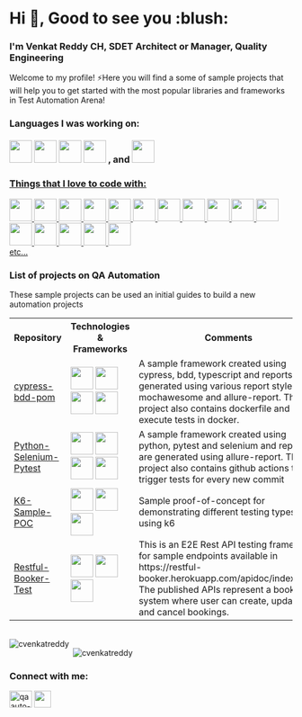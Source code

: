<h1 dir="auto"><a id="user-content-hi--nice-to-see-you" class="anchor" aria-hidden="true" href="#hi--nice-to-see-you"></a>Hi <g-emoji class="g-emoji" alias="wave" fallback-src="https://github.githubassets.com/images/icons/emoji/unicode/1f44b.png">👋</g-emoji>, Good to see you :blush:</h1>

<h3 align="left" dir="auto"><a id="user-content-im-savva-genchevskiy-senior-qa-automationperformance-engineer" class="anchor" aria-hidden="true" href="#im-savva-genchevskiy-senior-qa-automationperformance-engineer"></a>I'm Venkat Reddy CH, SDET Architect or Manager, Quality Engineering</h3>

<p dir="auto">Welcome to my profile! <g-emoji class="g-emoji" alias="zap" fallback-src="https://github.githubassets.com/images/icons/emoji/unicode/26a1.png">⚡</g-emoji>Here you will find a some of sample projects that will help you to get started with the most popular libraries and frameworks in Test Automation Arena!</p>

<h3 dir="auto"><a id="user-content-languages-i-am-enjoyed---and" class="anchor" aria-hidden="true" href="#languages-i-am-enjoyed---and"></a>Languages I was working on:<br><br>
<img src="https://49012036slamettriyanto.files.wordpress.com/2012/07/java.jpg" width="40" height="40" style="max-width: 100%;">
<img src="https://upload.wikimedia.org/wikipedia/commons/thumb/4/4c/Typescript_logo_2020.svg/1024px-Typescript_logo_2020.svg.png" width="40" height="40" style="max-width: 100%;">
<img src="https://upload.wikimedia.org/wikipedia/commons/thumb/9/99/Unofficial_JavaScript_logo_2.svg/1024px-Unofficial_JavaScript_logo_2.svg.png" width="40" height="40" style="max-width: 100%;">
<img src="https://cdn.cdnlogo.com/logos/c/27/c.svg" width="40" height="40" style="max-width: 100%;">
, and
<img src="https://media.tproger.ru/uploads/2021/05/python-cover-icon-original.png" width="40" height="40" style="max-width: 100%;"></a>
</h3>

<h3 dir="auto"><a id="user-content-things-that-i-love-to-code-with" class="anchor" aria-hidden="true" href="#things-that-i-love-to-code-with"</a>Things that I love to code with: </h3>

<p dir="auto">
<img src="https://media.slid.es/avatars/1098231/Cypress_Logomark_Color_Dark_BG.jpg" width="40" height="40" style="max-width: 100%;">
<img src="https://mochajs.org/images/mocha-logo.svg" width="40" height="40" style="max-width: 100%;">
<img src="https://upload.wikimedia.org/wikipedia/commons/d/d5/Selenium_Logo.png" width="40" height="40" style="max-width: 100%;">
<img src="https://avatars.githubusercontent.com/u/19369327?v=4&s=400" width="40" height="40" style="max-width: 100%;">
<img src="https://brandslogos.com/wp-content/uploads/images/large/cucumber-logo.png" width="40" height="40" style="max-width: 100%;">
<img src="https://miro.medium.com/max/881/1*A7E6HKBOg-8UfcmTiJLtuw.jpeg" width="40" height="40" style="max-width: 100%;">
<img src="https://docs.testit.software/images/integrations/testng.png" width="40" height="40" style="max-width: 100%;">
<img src="https://upload.wikimedia.org/wikipedia/commons/thumb/e/ef/K6-logo.svg/1058px-K6-logo.svg.png" width="40" height="40" style="max-width: 100%;">
<img src="https://jmeter.apache.org/images/logo.svg" width="40" height="40" style="max-width: 100%;">
<img src="https://gatling.io/hs-fs/hubfs/Gatling-logo-RVB.png?width=854&height=148&name=Gatling-logo-RVB.png" height="40" style="max-width: 100%;">
<img src="https://1000logos.net/wp-content/uploads/2020/08/MongoDB-Emblem.jpg" width="40" height="40" style="max-width: 100%;">
<img src="https://kontext.tech/api/flex/medias/obj-1713" width="40" height="40" style="max-width: 100%;">
<img src="https://cdn4.iconfinder.com/data/icons/logos-and-brands/512/144_Gitlab_logo_logos-512.png" width="40" height="40" style="max-width: 100%;">
<img src="https://upload.wikimedia.org/wikipedia/commons/thumb/e/e9/Jenkins_logo.svg/226px-Jenkins_logo.svg.png?20120629215426" width="40" height="40" style="max-width: 100%;">
<img src="https://logos-world.net/wp-content/uploads/2021/02/Docker-Logo-700x394.png" width="40" height="40" style="max-width: 100%;">
<img src="https://encrypted-tbn0.gstatic.com/images?q=tbn:ANd9GcTOEm5suhwNW-xoTdDZvgPM5q0o1y4WqhawaQ&s" width="40" height="40" style="max-width: 100%;"><br>
etc...
</p>
  
<h3 dir="auto"><a id="user-content-list-of-projects-that-might-be-usefull-if-you-are-qa-automation" class="anchor" aria-hidden="true" href="#list-of-projects-that-might-be-usefull-if-you-are-qa-automation"></a>List of projects on QA Automation</h3>

<p dir="auto">These sample projects can be used an initial guides to build a new automation projects</p>

<table>
    <tbody>
      <tr>
        <th> Repository </th>
        <th> Technologies & Frameworks </th>
        <th> Comments </th>
      </tr>
      <tr>
        <td><a href="https://github.com/cvenkatreddy/cypress-bdd-pom">cypress-bdd-pom</a></td>
        <td>
          <img src="https://upload.wikimedia.org/wikipedia/commons/thumb/4/4c/Typescript_logo_2020.svg/1024px-Typescript_logo_2020.svg.png" width="40" height="40" style="max-width: 100%;">
          <img src="https://media.slid.es/avatars/1098231/Cypress_Logomark_Color_Dark_BG.jpg" width="40" height="40" style="max-width: 100%;">
          <img src="https://brandslogos.com/wp-content/uploads/images/large/cucumber-logo.png" width="40" height="40" style="max-width: 100%;">
          <img src="https://logos-world.net/wp-content/uploads/2021/02/Docker-Logo-700x394.png" width="40" height="40" style="max-width: 100%;">
       </td>
       <td>A sample framework created using cypress, bdd, typescript and reports are generated using various report styles like mochawesome and allure-report. This project also contains dockerfile and execute tests in docker.
       </td>
    </tr>
    <tr>
        <td><a href="https://github.com/cvenkatreddy/Python-Selenium-Pytest">Python-Selenium-Pytest</a></td>
        <td>
          <img src="https://upload.wikimedia.org/wikipedia/commons/thumb/c/c3/Python-logo-notext.svg/1200px-Python-logo-notext.svg.png" width="40" height="40" style="max-width: 100%;">
          <img src="https://upload.wikimedia.org/wikipedia/commons/b/ba/Pytest_logo.svg" width="40" height="40" style="max-width: 100%;">
          <img src="https://upload.wikimedia.org/wikipedia/commons/d/d5/Selenium_Logo.png" width="40" height="40" style="max-width: 100%;">
          <img src="https://encrypted-tbn0.gstatic.com/images?q=tbn:ANd9GcTOEm5suhwNW-xoTdDZvgPM5q0o1y4WqhawaQ&s" width="40" height="40" style="max-width: 100%;">
        </td>
        <td>A sample framework created using python, pytest and selenium and reports are generated using allure-report. This project also contains github actions to trigger tests for every new commit</td>
    </tr>
    <tr>
        <td><a href="https://github.com/cvenkatreddy/k6-sample-poc">K6-Sample-POC</a></td>
        <td>
          <img src="https://upload.wikimedia.org/wikipedia/commons/thumb/9/99/Unofficial_JavaScript_logo_2.svg/1024px-Unofficial_JavaScript_logo_2.svg.png" width="40" height="40" style="max-width: 100%;">
          <img src="https://upload.wikimedia.org/wikipedia/commons/thumb/e/ef/K6-logo.svg/1058px-K6-logo.svg.png" width="40" height="40" style="max-width: 100%;">
          <img src="https://benheater.com/content/images/2022/04/powershell-1.png" width="40" height="40" style="max-width: 100%;">
        </td>
        <td>Sample proof-of-concept for demonstrating different testing types using k6</td>
    </tr>
    <tr>
        <td><a href="https://github.com/cvenkatreddy/restful-booker-test">Restful-Booker-Test</a></td>
        <td>
          <img src="https://49012036slamettriyanto.files.wordpress.com/2012/07/java.jpg" width="40" height="40" style="max-width: 100%;">
          <img src="https://avatars.githubusercontent.com/u/19369327?v=4&s=400" width="40" height="40" style="max-width: 100%;">
          <img src="https://docs.testit.software/images/integrations/testng.png" width="40" height="40" style="max-width: 100%;">
        </td>
        <td>This is an E2E Rest API testing framework for sample endpoints available in https://restful-booker.herokuapp.com/apidoc/index.html, The published APIs represent a booking system where user can create, update and cancel bookings.</td>
    </tr>
</tbody></table>

<p><br><img align="left" src="https://github-readme-stats.vercel.app/api/top-langs?username=cvenkatreddy&show_icons=true&locale=en&layout=compact" alt="cvenkatreddy"/></p>

<p>&nbsp;<img align="center" src="https://github-readme-stats.vercel.app/api?username=cvenkatreddy&show_icons=true&locale=en" alt="cvenkatreddy" /></p>
<h3 align="left">Connect with me:</h3>
<p align="left">
<a href="https://linkedin.com/in/qaauto-venkatreddyc" target="blank"><img align="center" src="https://raw.githubusercontent.com/rahuldkjain/github-profile-readme-generator/master/src/images/icons/Social/linked-in-alt.svg" alt="qaauto-venkatreddyc" height="30" width="40" /></a>
<a href="https://gitlab.com/cvenkatreddy" rel="nofollow"><img align="center" src="https://cdn4.iconfinder.com/data/icons/logos-and-brands/512/144_Gitlab_logo_logos-512.png" height="30" width="30" data-canonical-src="https://cdn4.iconfinder.com/data/icons/logos-and-brands/512/144_Gitlab_logo_logos-512.png" style="max-width: 100%;"></a>
</p>
